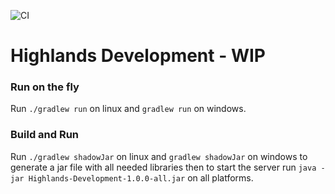 ![CI](https://github.com/HighlandsMMO/Highlands-Development/workflows/CI/badge.svg)

# Highlands Development - WIP

### Run on the fly

Run `./gradlew run` on linux and `gradlew run` on windows.

### Build and Run

Run `./gradlew shadowJar` on linux and `gradlew shadowJar` on windows to generate a jar file with all needed libraries then to start the server run `java -jar Highlands-Development-1.0.0-all.jar` on all platforms.